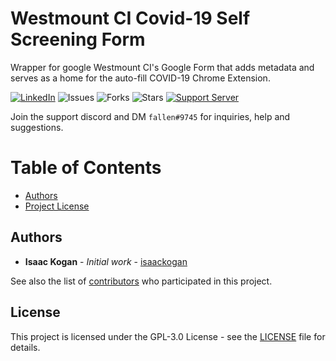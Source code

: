 Westmount CI Covid-19 Self Screening Form
==================
Wrapper for google Westmount CI's Google Form that adds metadata and serves as a home for the auto-fill COVID-19 Chrome Extension.

 [![LinkedIn](https://img.shields.io/badge/LinkedIn-0077B5?style=for-the-badge&logo=linkedin&logoColor=white&style=flat-square)](https://www.linkedin.com/in/isaac-kogan-5a45b9193/ ) ![Issues](https://img.shields.io/github/issues/wciyrdsb/covid-screening-site) ![Forks](https://img.shields.io/github/forks/wciyrdsb/covid-screening-site) ![Stars](https://img.shields.io/github/stars/wciyrdsb/covid-screening-site) [![Support Server](https://img.shields.io/discord/655522419460669481.svg?color=7289da&logo=discord&style=flat-square)](https://discord.gg/kaX9H65VhG)

Join the support discord and DM ``fallen#9745`` for inquiries, help and suggestions.

# Table of Contents
- [Authors](#authors)
- [Project License](#license)

## Authors

* **Isaac Kogan** - *Initial work* - [isaackogan](https://github.com/isaackogan)

See also the list of [contributors](https://github.com/isaackogan/Chromegle/contributors) who participated in this project.

## License

This project is licensed under the GPL-3.0 License - see the [LICENSE](LICENSE) file for details.
